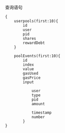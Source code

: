 查询语句

    {
        userpools(first:10){
            id
            user
            pid
            shares
            rewardDebt
        }
        
        poolEvents(first:10){
            id
            index
            value
            gasUsed
            gasPrice
            input
            
                user
                type
                pid
                amount
                
                timestamp
                number    
            }
    }
